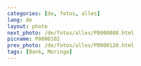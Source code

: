 ```yaml
---
categories: [de, fotos, alles]
lang: de
layout: photo
next_photo: /de/fotos/alles/P0000088.html
picname: P0000102
prev_photo: /de/fotos/alles/P0000120.html
tags: [Bank, Moringa]
---
```

